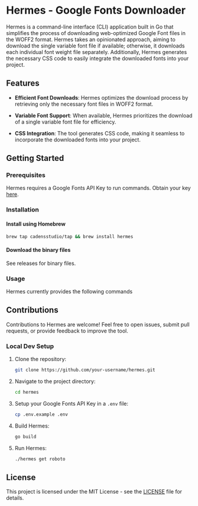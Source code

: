 # Hermes - Google Fonts Downloader

Hermes is a command-line interface (CLI) application built in Go that simplifies the process of downloading web-optimized Google Font files in the WOFF2 format. Hermes takes an opinionated approach, aiming to download the single variable font file if available; otherwise, it downloads each individual font weight file separately. Additionally, Hermes generates the necessary CSS code to easily integrate the downloaded fonts into your project.

## Features

- **Efficient Font Downloads**: Hermes optimizes the download process by retrieving only the necessary font files in WOFF2 format.
  
- **Variable Font Support**: When available, Hermes prioritizes the download of a single variable font file for efficiency.

- **CSS Integration**: The tool generates CSS code, making it seamless to incorporate the downloaded fonts into your project.

## Getting Started

### Prerequisites

Hermes requires a Google Fonts API Key to run commands. Obtain your key [here](https://console.cloud.google.com/apis/credentials).

### Installation

#### Install using Homebrew

```bash
brew tap cadensstudio/tap && brew install hermes
```

#### Download the binary files

See releases for binary files.

### Usage

Hermes currently provides the following commands

## Contributions

Contributions to Hermes are welcome! Feel free to open issues, submit pull requests, or provide feedback to improve the tool.

### Local Dev Setup

1. Clone the repository:

    ```bash
    git clone https://github.com/your-username/hermes.git
    ```

2. Navigate to the project directory:

    ```bash
    cd hermes
    ```

3. Setup your Google Fonts API Key in a `.env` file:

    ```bash
    cp .env.example .env
    ```

4. Build Hermes:

    ```bash
    go build
    ```

5. Run Hermes:

    ```bash
    ./hermes get roboto
    ```

## License

This project is licensed under the MIT License - see the [LICENSE](LICENSE) file for details.
